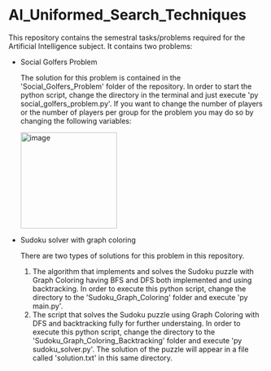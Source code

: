 # AI_Uniformed_Search_Techniques

This repository contains the semestral tasks/problems required for the Artificial Intelligence subject.
It contains two problems:

- Social Golfers Problem
  
  The solution for this problem is contained in the 'Social_Golfers_Problem' folder of the repository.
  In order to start the python script, change the directory in the terminal and just execute 'py social_golfers_problem.py'. 
  If you want to change the number of players or the number of players per group for the problem you may do so by changing the following variables:

    <img width="189" alt="image" src="https://user-images.githubusercontent.com/44654048/209411529-344ec4d0-7ebc-4e35-892c-fc6eae8c653f.png">

- Sudoku solver with graph coloring
  
  There are two types of solutions for this problem in this repository.
  1.  The algorithm that implements and solves the Sudoku puzzle with Graph Coloring having BFS and DFS both implemented and using backtracking.
    In order to execute this python script, change the directory to the 'Sudoku_Graph_Coloring' folder and execute 'py main.py'. 
  2.  The script that solves the Sudoku puzzle using Graph Coloring with DFS and backtracking fully for further understaing.
    In order to execute this python script, change the directory to the 'Sudoku_Graph_Coloring_Backtracking' folder and execute 'py sudoku_solver.py'. The solution of  the puzzle will appear in a file called 'solution.txt' in this same directory.
